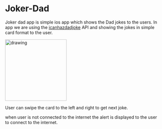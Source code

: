 # Joker-Dad

Joker dad app is simple ios app which shows the Dad jokes to the users. In app we are using the [icanhazdadjoke](https://icanhazdadjoke.com/api) API and showing the jokes in simple card format to the user.

<img src="https://user-images.githubusercontent.com/38658113/164983037-ecc62753-c1e8-4c3a-897e-5aa4273a1e37.png" alt="drawing" width="200"/>

User can swipe the card to the left and right to get next joke.

when user is not connected to the internet the alert is displayed to the user to connect to the internet.
